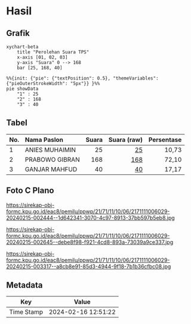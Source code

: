 # Hasil

## Grafik

```mermaid
xychart-beta
    title "Perolehan Suara TPS"
    x-axis [01, 02, 03]
    y-axis "Suara" 0 --> 168
    bar [25, 168, 40]
```

```mermaid
%%{init: {"pie": {"textPosition": 0.5}, "themeVariables": {"pieOuterStrokeWidth": "5px"}} }%%
pie showData
    "1" : 25
    "2" : 168
    "3" : 40
```

## Tabel

| No. | Nama Paslon    | Suara | Suara (raw) | Persentase |
|:--- |:-------------- | -----:| -----------:| ----------:|
| 1   | ANIES MUHAIMIN | 25    | [25][p-1]   | 10,73      |
| 2   | PRABOWO GIBRAN | 168   | [168][p-2]  | 72,10      |
| 3   | GANJAR MAHFUD  | 40    | [40][p-3]   | 17,17      |


[p-1]: https://github.com/gigit-pemilu/pemilu-2024-21-kepulauan-riau/blob/main/pilpres/hitung-suara/sub/21-kepulauan-riau/sub/71-kota-batam/sub/11-sagulung/sub/1006-sungai-pelunggut/sub/029-tps/sub/paslon-1.txt
[p-2]: https://github.com/gigit-pemilu/pemilu-2024-21-kepulauan-riau/blob/main/pilpres/hitung-suara/sub/21-kepulauan-riau/sub/71-kota-batam/sub/11-sagulung/sub/1006-sungai-pelunggut/sub/029-tps/sub/paslon-2.txt
[p-3]: https://github.com/gigit-pemilu/pemilu-2024-21-kepulauan-riau/blob/main/pilpres/hitung-suara/sub/21-kepulauan-riau/sub/71-kota-batam/sub/11-sagulung/sub/1006-sungai-pelunggut/sub/029-tps/sub/paslon-3.txt

## Foto C Plano

https://sirekap-obj-formc.kpu.go.id/eac8/pemilu/ppwp/21/71/11/10/06/2171111006029-20240215-002444--1d642341-3070-4c97-8913-37bb597b5eb8.jpg

https://sirekap-obj-formc.kpu.go.id/eac8/pemilu/ppwp/21/71/11/10/06/2171111006029-20240215-002645--debe8f98-f921-4cd8-893a-73039a9ce337.jpg

https://sirekap-obj-formc.kpu.go.id/eac8/pemilu/ppwp/21/71/11/10/06/2171111006029-20240215-003317--a8cb8e91-85d3-4944-9f18-7b1b36cfbc08.jpg


## Metadata

| Key        | Value               |
| ---------- | ------------------- |
| Time Stamp | 2024-02-16 12:51:22 |



